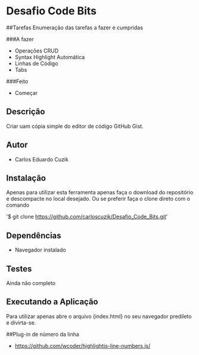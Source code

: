 # Desafio Code Bits

##Tarefas
Enumeração das tarefas a fazer e cumpridas

###A fazer
- Operações CRUD
- Syntax Highlight Automática
- Linhas de Código
- Tabs

###Feito
- Começar

## Descrição
Criar uam cópia simple do editor de código GitHub Gist.

## Autor
- Carlos Eduardo Cuzik

## Instalação
Apenas para utilizar esta ferramenta apenas faça o download do repositório e descompacte no local desejado. Ou se preferir faça o clone direto com o comando 

'$ git clone https://github.com/carloscuzik/Desafio_Code_Bits.git'

## Dependências
- Navegador instalado

## Testes
Ainda não completo

## Executando a Aplicação
Para utilizar apenas abre o arquivo {index.html} no seu navegador predileto e divirta-se.

##Plug-in de número da linha
- https://github.com/wcoder/highlightjs-line-numbers.js/
